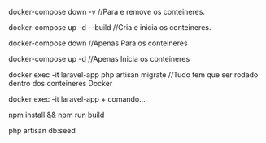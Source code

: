 docker-compose down -v              //Para e remove os conteineres.

docker-compose up -d --build        //Cria e inicia os conteineres.

docker-compose down                 //Apenas Para os conteineres

docker-compose up -d                //Apenas Inicia os conteineres

docker exec -it laravel-app php artisan migrate  //Tudo tem que ser rodado dentro dos conteineres Docker


docker exec -it laravel-app + comando...


npm install && npm run build



php artisan db:seed
